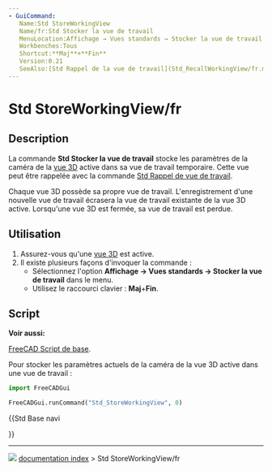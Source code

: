 ```yaml
---
- GuiCommand:
   Name:Std StoreWorkingView
   Name/fr:Std Stocker la vue de travail
   MenuLocation:Affichage → Vues standards → Stocker la vue de travail
   Workbenches:Tous
   Shortcut:**Maj**+**Fin**
   Version:0.21
   SeeAlso:[Std Rappel de la vue de travail](Std_RecallWorkingView/fr.md), [Std Figer l'affichage](Std_FreezeViews/fr.md)
---
```


# Std StoreWorkingView/fr

## Description

La commande **Std Stocker la vue de travail** stocke les paramètres de la caméra de la [vue 3D](3D_view/fr.md) active dans sa vue de travail temporaire. Cette vue peut être rappelée avec la commande [Std Rappel de vue de travail](Std_RecallWorkingView/fr.md).

Chaque vue 3D possède sa propre vue de travail. L\'enregistrement d\'une nouvelle vue de travail écrasera la vue de travail existante de la vue 3D active. Lorsqu\'une vue 3D est fermée, sa vue de travail est perdue.



## Utilisation

1.  Assurez-vous qu\'une [vue 3D](3D_view/fr.md) est active.
2.  Il existe plusieurs façons d\'invoquer la commande :
    -   Sélectionnez l\'option **Affichage → Vues standards → Stocker la vue de travail** dans le menu.
    -   Utilisez le raccourci clavier : **Maj**+**Fin**.



## Script


**Voir aussi:**

[FreeCAD Script de base](FreeCAD_Scripting_Basics/fr.md).

Pour stocker les paramètres actuels de la caméra de la vue 3D active dans une vue de travail :


```python
import FreeCADGui

FreeCADGui.runCommand("Std_StoreWorkingView", 0)
```





{{Std Base navi

}}



---
![](images/Button_right.svg) [documentation index](../README.md) > Std StoreWorkingView/fr
